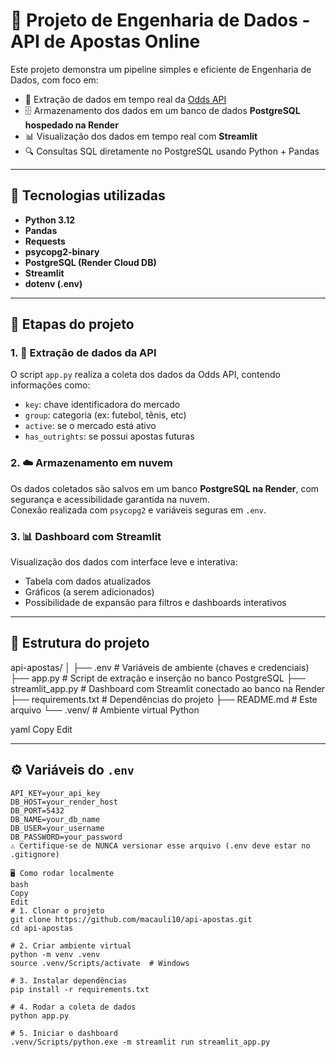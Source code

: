 # 🧠 Projeto de Engenharia de Dados - API de Apostas Online

Este projeto demonstra um pipeline simples e eficiente de Engenharia de Dados, com foco em:

- 🔄 Extração de dados em tempo real da [Odds API](https://the-odds-api.com/)
- 🗄️ Armazenamento dos dados em um banco de dados **PostgreSQL hospedado na Render**
- 📊 Visualização dos dados em tempo real com **Streamlit**
- 🔍 Consultas SQL diretamente no PostgreSQL usando Python + Pandas

---

## 🚀 Tecnologias utilizadas

- **Python 3.12**
- **Pandas**
- **Requests**
- **psycopg2-binary**
- **PostgreSQL (Render Cloud DB)**
- **Streamlit**
- **dotenv (.env)**

---

## 🔁 Etapas do projeto

### 1. 🔎 Extração de dados da API
O script `app.py` realiza a coleta dos dados da Odds API, contendo informações como:

- `key`: chave identificadora do mercado
- `group`: categoria (ex: futebol, tênis, etc)
- `active`: se o mercado está ativo
- `has_outrights`: se possui apostas futuras

### 2. ☁️ Armazenamento em nuvem
Os dados coletados são salvos em um banco **PostgreSQL na Render**, com segurança e acessibilidade garantida na nuvem.  
Conexão realizada com `psycopg2` e variáveis seguras em `.env`.

### 3. 📊 Dashboard com Streamlit
Visualização dos dados com interface leve e interativa:

- Tabela com dados atualizados
- Gráficos (a serem adicionados)
- Possibilidade de expansão para filtros e dashboards interativos

---

## 🧱 Estrutura do projeto

api-apostas/
│
├── .env # Variáveis de ambiente (chaves e credenciais)
├── app.py # Script de extração e inserção no banco PostgreSQL
├── streamlit_app.py # Dashboard com Streamlit conectado ao banco na Render
├── requirements.txt # Dependências do projeto
├── README.md # Este arquivo
└── .venv/ # Ambiente virtual Python

yaml
Copy
Edit

---

## ⚙️ Variáveis do `.env`

```env
API_KEY=your_api_key
DB_HOST=your_render_host
DB_PORT=5432
DB_NAME=your_db_name
DB_USER=your_username
DB_PASSWORD=your_password
⚠️ Certifique-se de NUNCA versionar esse arquivo (.env deve estar no .gitignore)

🖥️ Como rodar localmente
bash
Copy
Edit
# 1. Clonar o projeto
git clone https://github.com/macauli10/api-apostas.git
cd api-apostas

# 2. Criar ambiente virtual
python -m venv .venv
source .venv/Scripts/activate  # Windows

# 3. Instalar dependências
pip install -r requirements.txt

# 4. Rodar a coleta de dados
python app.py

# 5. Iniciar o dashboard
.venv/Scripts/python.exe -m streamlit run streamlit_app.py